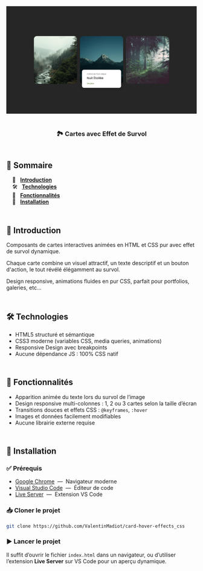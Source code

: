 <div align="center">  
  <a href="https://card-hover-effects-1.netlify.app/" target="_blank">  
    <img src=".docs/preview.png" alt="Aperçu des effets de survol de cartes">  
  </a>  
  </br></br>  
  <h3 align="center">🏞 Cartes avec Effet de Survol</h3>  
</div>

## <br /> 📌 Sommaire

&nbsp;&nbsp;&nbsp; 🎨 &nbsp; [**Introduction**](#introduction)<br />
&nbsp;&nbsp;&nbsp; 🛠️ &nbsp; [**Technologies**](#technologies)<br />
&nbsp;&nbsp;&nbsp; 🎯 &nbsp; [**Fonctionnalités**](#fonctionnalités)<br />
&nbsp;&nbsp;&nbsp; 🚀 &nbsp; [**Installation**](#installation)<br />

## <br /> <a name="introduction">🎨 Introduction</a>

Composants de cartes interactives animées en HTML et CSS pur avec effet de survol dynamique.

Chaque carte combine un visuel attractif, un texte descriptif et un bouton d'action, le tout révélé élégamment au survol.

Design responsive, animations fluides en pur CSS, parfait pour portfolios, galeries, etc...

## <br /> <a name="technologies">🛠️ Technologies</a>

- HTML5 structuré et sémantique
- CSS3 moderne (variables CSS, media queries, animations)
- Responsive Design avec breakpoints
- Aucune dépendance JS : 100% CSS natif

## <br /> <a name="fonctionnalités">🎯 Fonctionnalités</a>

- Apparition animée du texte lors du survol de l’image
- Design responsive multi-colonnes : 1, 2 ou 3 cartes selon la taille d’écran
- Transitions douces et effets CSS : `@keyframes`, `:hover`
- Images et données facilement modifiables
- Aucune librairie externe requise

## <br /> <a name="installation">🚀 Installation</a>

### ✅ Prérequis

- [Google Chrome](https://www.google.com/) &nbsp;—&nbsp; Navigateur moderne
- [Visual Studio Code](https://code.visualstudio.com/) &nbsp;—&nbsp; Éditeur de code
- [Live Server](https://marketplace.visualstudio.com/items?itemName=ritwickdey.LiveServer) &nbsp;—&nbsp; Extension VS Code

### 📥 Cloner le projet

```bash
git clone https://github.com/ValentinMadiot/card-hover-effects_css
```

### ▶️ Lancer le projet

Il suffit d’ouvrir le fichier `index.html` dans un navigateur, ou d’utiliser l’extension **Live Server** sur VS Code pour un aperçu dynamique.

